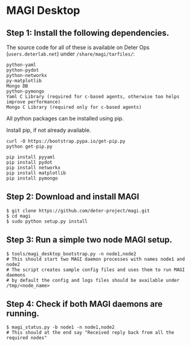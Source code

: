 # MAGI Desktop

## Step 1: Install the following dependencies. 

The source code for all of these is available on Deter Ops (```users.deterlab.net```) under ``/share/magi/tarfiles/``:

~~~~
python-yaml
python-pydot
python-networkx
py-matplotlib
Mongo DB
python-pymongo
Yaml C Library (required for c-based agents, otherwise too helps improve performance)
Mongo C Library (required only for c-based agents)
~~~~

All python packages can be installed using pip.

Install pip, if not already available.
~~~~
curl -O https://bootstrap.pypa.io/get-pip.py
python get-pip.py
~~~~
~~~~
pip install pyyaml
pip install pydot
pip install networkx
pip install matplotlib
pip install pymongo
~~~~
    
## Step 2: Download and install MAGI

~~~~
$ git clone https://github.com/deter-project/magi.git
$ cd magi
$ sudo python setup.py install
~~~~

## Step 3: Run a simple two node MAGI setup.

~~~~
$ tools/magi_desktop_bootstrap.py -n node1,node2
# This should start two MAGI daemon processes with names node1 and node2
# The script creates sample config files and uses them to run MAGI daemons
# by default the config and logs files should be available under /tmp/<node_name>
~~~~

## Step 4: Check if both MAGI daemons are running.

~~~~
$ magi_status.py -b node1 -n node1,node2
# This should at the end say "Received reply back from all the required nodes"
~~~~